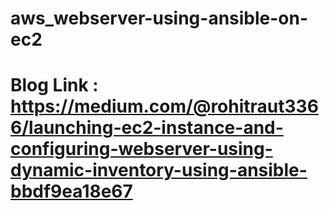 # aws_webserver-using-ansible-on-ec2
# Blog Link : https://medium.com/@rohitraut3366/launching-ec2-instance-and-configuring-webserver-using-dynamic-inventory-using-ansible-bbdf9ea18e67
